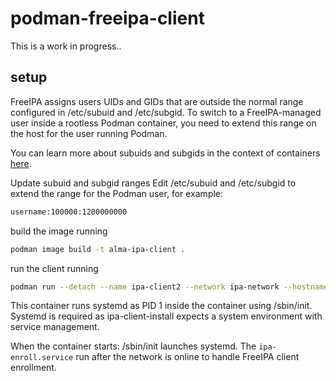 # podman-freeipa-client
This is a work in progress..
## setup
FreeIPA assigns users UIDs and GIDs that are outside the normal range configured in /etc/subuid and /etc/subgid.
To switch to a FreeIPA-managed user inside a rootless Podman container, you need to extend this range on the host for the user running Podman.

You can learn more about subuids and subgids in the context of containers [here](https://www.funtoo.org/LXD/What_are_subuids_and_subgids%3F).

Update subuid and subgid ranges
Edit /etc/subuid and /etc/subgid to extend the range for the Podman user, for example:

```sh
username:100000:1200000000
```

build the image running

```sh
podman image build -t alma-ipa-client .
```
run the client running

```sh
podman run --detach --name ipa-client2 --network ipa-network --hostname=client2.example.test alma-ipa-client
```

This container runs systemd as PID 1 inside the container using /sbin/init.
Systemd is required as ipa-client-install expects a system environment with service management.

When the container starts: /sbin/init launches systemd.  The `ipa-enroll.service` run after the network is online to handle FreeIPA client enrollment.
